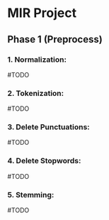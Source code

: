 # MIR Project

## Phase 1 (Preprocess)

### 1. Normalization:

#TODO


### 2. Tokenization:

#TODO


### 3. Delete Punctuations:

#TODO


### 4. Delete Stopwords:

#TODO


### 5. Stemming:

#TODO
